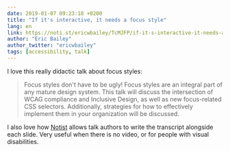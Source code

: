```yaml
---
date: 2019-01-07 09:23:18 +0200
title: "If it's interactive, it needs a focus style"
lang: en
link: https://noti.st/ericwbailey/TcMJFP/if-it-s-interactive-it-needs-a-focus-style
author: "Eric Bailey"
author_twitter: "ericwbailey"
tags: [accessibility, talk]
---
```


I love this really didactic talk about focus styles:

> Focus styles don't have to be ugly! Focus styles are an integral part of any mature design system. This talk will discuss the intersection of WCAG compliance and Inclusive Design, as well as new focus-related CSS selectors. Additionally, strategies for how to effectively implement them in your organization will be discussed.

I also love how [Notist](https://noti.st/) allows talk authors to write the transcript alongside each slide. Very useful when there is no video, or for people with visual disabilities.
